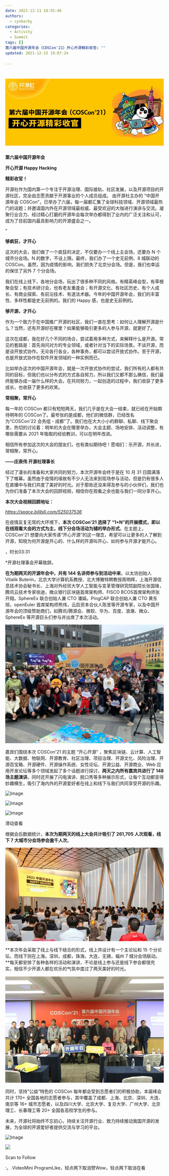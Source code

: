 ```yaml
---
date: 2021-12-11 18:55:46
authors:
  - cynbarby
categories:
  - Activity
  - Summit
tags: []
第六届中国开源年会（COSCon'21）开心开源精彩收官: ""
updated: 2021-12-15 19:07:24

---
```


# ![](https://raw.githubusercontent.com/kaiyuanshe/Wiki/master/_posts/Activity/Summit/COSCon-2021-summmary/2czdxvi7fbd.png)

  

**第六届中国开源年会**

**开心开源 Happy Hacking**

**精彩收官！**

开源社作为国内第一个专注于开源治理、国际接轨、社区发展，以及开源项目的开源社区，完全由志愿贡献于开源事业的个人成员组成。 由开源社主办的 “中国开源年会 COSCon”，已举办了六届，每一届都汇集了全球科技领域、开源领域最热门的话题；并邀请国内外在开源领域最权威、最受欢迎的大咖进行演讲与交流。凝聚行业合力、经过精心打磨的开源年会每次举办都得到了业内的广泛关注和认可，成为了目前国内最具影响力的开源盛会之一。

  

”

**够疯狂，才开心**

  

这次的大会，我们做了一个疯狂的决定，不仅要办一个线上主会场，还要办 N 个城市分会场。N 的数字，不设上限。最终，我们办了一个史无前例、8 城联动的 COSCon。虽然，因为疫情的影响，我们损失了北京分会场。但是，我们也幸运的保住了另外 7 个分会场。

  

我们在线上线下，各地分会场，玩出了很多种不同的风格。有精英峰会型，有草根聚会型；有技术研讨会，也有老友重逢会；有开源文化、有社区历史、有个人成长、有商业探索、有前沿技术、有道法术器。今年的中国开源年会，我们的丰富性、多样性都是史无前例的。我们的 Happy 感，也是史无前例的。

  

**够开源，才开心**

  

作为一个致力于在中国推广开源的社区，我们一直在思考：如何让人理解开源是什么？当然，还有开源好在哪里？如果能够吸引更多的人参与开源，就更好了。

  

这次在成都，我在好几个不同的场合，尝试着用多种方式，来解释什么是开源。常见的套路是：首先询问对方的专业领域，或者针对当下的实际场景。不谈开源，而是谈开放式协作。无论各行各业，各种事务，都可以尝试开放式协作。至于开源，也是开放式协作在软件开发领域的一种实例而已。

  

比如举办这次的中国开源年会，就是一次开放式协作的尝试，我们所有的人都有共同的目标，但我们也以分布式的方式各自努力，所以我们又都不那么确信，我们最终能够办成一届什么样的大会。在共同努力，一起创造的过程中，我们收获了更多成长，也收获了更多的欢笑。

  

**常相聚，常开心**

  

每一年的 COSCon 都只有短短两天，我们几乎是在大会一结束，就已经在开始期待明年的 COSCon了。最夸张的是成都，他们的微信群，已经改名为“COSCon'22 会务组 - 成都”了。我们也在大大小小的群聊、私聊、线下聚会里，热切的讨论着：明年的大会在哪里举办，大会主题、场地安排、活动调整，有哪些需要从 2021 年吸取的经验教训，可以在明年改进。

  

相信所有参加这次的大会的朋友们，也有类似期待吧！愿咱们：乐开源，共长进，常相聚，常开心。

  

**——庄表伟 开源社理事长**

  

经过了漫长的准备和大家共同的努力，本次开源年会终于是在 10 月 31 日圆满落下了帷幕。虽然由于疫情的缘故有不少人无法来到现场参与活动，但是仍有很多人在直播中与我们共度了美好的时光。对于那些还没来得及参与的小伙伴们，我们也为你们准备了本次大会的回顾视频，相信你在观看之余也能与我们一同分享开心。

  

**本次大会视频回顾地址：**

_https://space.bilibili.com/525037536_

  

在疫情反复无常的大环境下，**本次 COSCon'21 选择了 “1+N”的开展模式，即以在线观看大会的方式为主，线下分会场活动为辅的举办形式**。在主题上，COSCon'21 想要向大家传递“开心开源”的这一理念，希望可以让更多的人了解到开源，知晓为何开源是开心的、什么样的开源叫开心、如何参与开源才能开心。

  

，时长03:31

\*开源社理事会开幕致辞。

  

**在为期两天的开源年会中，共有 144 名讲师参与到活动中来**，以太坊创始人 Vitalik Buterin，北京大学计算机系教授、北大博雅特聘教授周明辉，上海开源信息技术协会秘书长、上海对外经贸大学人工智能与变革管理研究院副院长张国锋，腾讯云技术专家徐迪，微众银行区块链首席架构师、FISCO BCOS首席架构师张开翔，SphereEx 联合创始人兼 CTO 潘娟，PingCAP 联合创始人兼 CTO 黄东旭，openEuler 首席架构师熊伟，云启资本合伙人陈昱等开源专家，以及中国开源年会的顶级赞助商们，如腾讯/腾源会、微软、华为、百度、浪潮、微众、SphereEx 等开源巨头们参与并出席了本次活动。

![](https://raw.githubusercontent.com/kaiyuanshe/Wiki/master/_posts/Activity/Summit/COSCon-2021-summmary/2jpkjs2ry4y.png)

  

嘉宾们围绕本次 COSCon'21 的主题 “开心开源” ，聚焦区块链、云计算、人工智能、大数据、物联网、开源教育、社区治理、项目治理、开源文化、风险治理、开源百宝箱、开源硬件、开源操作系统、女性论坛、开源公益、开源商业、Web 应用开发论坛等多个领域发起了多个话题进行探讨，**两天之内所有嘉宾共进行了 148 场主题演讲**。同时还开展了闪电演讲、脱口秀等多种展示形式，让每个互动都变得妙趣横生，吸引了海内外的开源爱好者在线上和线下与我们共同享受开源的乐趣。

  

![Image](https://mmbiz.qpic.cn/mmbiz_jpg/hOYDxANDZpjUk7lPb1TX5FQK9HZPdGucjvKrIg23XSvxu2duozEa2s3OQL65Nt8ZeflHFdibpVYdjt3wPWerTrA/640?wx_fmt=jpeg&tp=webp&wxfrom=5&wx_lazy=1&wx_co=1)

![Image](https://mmbiz.qpic.cn/mmbiz_jpg/hOYDxANDZpjUk7lPb1TX5FQK9HZPdGucaaRuPE9lj891alEOv6MXiaa6iabcD7jMzIneRibRvt51bDlTPgU3fuD6Q/640?wx_fmt=jpeg&tp=webp&wxfrom=5&wx_lazy=1&wx_co=1)

![Image](https://mmbiz.qpic.cn/mmbiz_jpg/hOYDxANDZpjUk7lPb1TX5FQK9HZPdGuc7T07ey3iaCvdfg5TZbibVkIKJ6pR9y8rY1mqUHribXZyib9UIibK5hcO2tw/640?wx_fmt=jpeg&tp=webp&wxfrom=5&wx_lazy=1&wx_co=1)

滑动查看

根据会后数据统计，**本次为期两天的线上大会共计吸引了 261,705 人次观看，线下 7 大城市分会场参会逾千人次**。

![](https://raw.githubusercontent.com/kaiyuanshe/Wiki/master/_posts/Activity/Summit/COSCon-2021-summmary/2j7td3rvmco.png)  

**本次年会采取了线上与线下结合的形式，线上共设计有一个主论坛和 15 个分论坛，而线下则在上海，深圳，成都，珠海，大连，无锡，福州 7 城分会场联动。**每天都安排了各种各样的活动和演讲，不论是线上参与还是线下参会都很充实，相信不少开源人都在欢乐的气氛中度过了两天美好的时光。  

![](https://raw.githubusercontent.com/kaiyuanshe/Wiki/master/_posts/Activity/Summit/COSCon-2021-summmary/8hs0oljjpz8.png)

  

同时，坚持“公益”特色的 COSCon 每年都会受到志愿者们的积极协助，本届峰会共计 170+ 全国各地的志愿者参与，其中覆盖了成都、上海、北京、深圳、大连、南京等 16+ 城市志愿者，以及四川大学、北京大学、复旦大学、广州大学、北京理工、长春理工等 20+ 全国各高校学生的参与。

  

未来，开源社将始终不忘初心，持续关注开源行业、致力持续推动我国开源的发展，为全球的开源爱好者提供交流与学习的平台。

  

  

![Image](https://mmbiz.qpic.cn/mmbiz_jpg/hOYDxANDZpjUk7lPb1TX5FQK9HZPdGucwu4ZcCZwn3jhj3ceUG7y46Zz6q4oIPv0KNPs5icGKe0e5wg3I3biasog/640?wx_fmt=jpeg&tp=webp&wxfrom=5&wx_lazy=1&wx_co=1)

  

  

![](https://mp.weixin.qq.com/mp/qrcode?scene=10000004&size=102&__biz=MzA4NTM4NDc4NQ==&mid=2247486756&idx=1&sn=9fcc35776ac7d654e88d063749cc6b55&send_time=)

Scan to Follow

:，.VideoMini ProgramLike，轻点两下取消赞Wow，轻点两下取消在看
